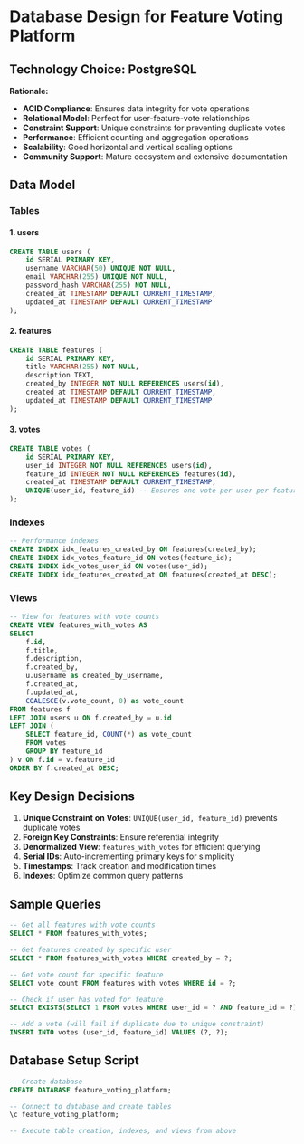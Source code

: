 # Database Design for Feature Voting Platform

## Technology Choice: PostgreSQL

**Rationale:**
- **ACID Compliance**: Ensures data integrity for vote operations
- **Relational Model**: Perfect for user-feature-vote relationships
- **Constraint Support**: Unique constraints for preventing duplicate votes
- **Performance**: Efficient counting and aggregation operations
- **Scalability**: Good horizontal and vertical scaling options
- **Community Support**: Mature ecosystem and extensive documentation

## Data Model

### Tables

#### 1. users
```sql
CREATE TABLE users (
    id SERIAL PRIMARY KEY,
    username VARCHAR(50) UNIQUE NOT NULL,
    email VARCHAR(255) UNIQUE NOT NULL,
    password_hash VARCHAR(255) NOT NULL,
    created_at TIMESTAMP DEFAULT CURRENT_TIMESTAMP,
    updated_at TIMESTAMP DEFAULT CURRENT_TIMESTAMP
);
```

#### 2. features
```sql
CREATE TABLE features (
    id SERIAL PRIMARY KEY,
    title VARCHAR(255) NOT NULL,
    description TEXT,
    created_by INTEGER NOT NULL REFERENCES users(id),
    created_at TIMESTAMP DEFAULT CURRENT_TIMESTAMP,
    updated_at TIMESTAMP DEFAULT CURRENT_TIMESTAMP
);
```

#### 3. votes
```sql
CREATE TABLE votes (
    id SERIAL PRIMARY KEY,
    user_id INTEGER NOT NULL REFERENCES users(id),
    feature_id INTEGER NOT NULL REFERENCES features(id),
    created_at TIMESTAMP DEFAULT CURRENT_TIMESTAMP,
    UNIQUE(user_id, feature_id) -- Ensures one vote per user per feature
);
```

### Indexes

```sql
-- Performance indexes
CREATE INDEX idx_features_created_by ON features(created_by);
CREATE INDEX idx_votes_feature_id ON votes(feature_id);
CREATE INDEX idx_votes_user_id ON votes(user_id);
CREATE INDEX idx_features_created_at ON features(created_at DESC);
```

### Views

```sql
-- View for features with vote counts
CREATE VIEW features_with_votes AS
SELECT 
    f.id,
    f.title,
    f.description,
    f.created_by,
    u.username as created_by_username,
    f.created_at,
    f.updated_at,
    COALESCE(v.vote_count, 0) as vote_count
FROM features f
LEFT JOIN users u ON f.created_by = u.id
LEFT JOIN (
    SELECT feature_id, COUNT(*) as vote_count
    FROM votes
    GROUP BY feature_id
) v ON f.id = v.feature_id
ORDER BY f.created_at DESC;
```

## Key Design Decisions

1. **Unique Constraint on Votes**: `UNIQUE(user_id, feature_id)` prevents duplicate votes
2. **Foreign Key Constraints**: Ensure referential integrity
3. **Denormalized View**: `features_with_votes` for efficient querying
4. **Serial IDs**: Auto-incrementing primary keys for simplicity
5. **Timestamps**: Track creation and modification times
6. **Indexes**: Optimize common query patterns

## Sample Queries

```sql
-- Get all features with vote counts
SELECT * FROM features_with_votes;

-- Get features created by specific user
SELECT * FROM features_with_votes WHERE created_by = ?;

-- Get vote count for specific feature
SELECT vote_count FROM features_with_votes WHERE id = ?;

-- Check if user has voted for feature
SELECT EXISTS(SELECT 1 FROM votes WHERE user_id = ? AND feature_id = ?);

-- Add a vote (will fail if duplicate due to unique constraint)
INSERT INTO votes (user_id, feature_id) VALUES (?, ?);
```

## Database Setup Script

```sql
-- Create database
CREATE DATABASE feature_voting_platform;

-- Connect to database and create tables
\c feature_voting_platform;

-- Execute table creation, indexes, and views from above
```